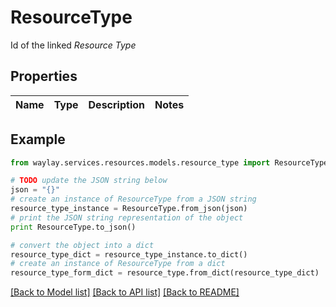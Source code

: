 # ResourceType

Id of the linked _Resource Type_

## Properties

Name | Type | Description | Notes
------------ | ------------- | ------------- | -------------

## Example

```python
from waylay.services.resources.models.resource_type import ResourceType

# TODO update the JSON string below
json = "{}"
# create an instance of ResourceType from a JSON string
resource_type_instance = ResourceType.from_json(json)
# print the JSON string representation of the object
print ResourceType.to_json()

# convert the object into a dict
resource_type_dict = resource_type_instance.to_dict()
# create an instance of ResourceType from a dict
resource_type_form_dict = resource_type.from_dict(resource_type_dict)
```
[[Back to Model list]](../README.md#documentation-for-models) [[Back to API list]](../README.md#documentation-for-api-endpoints) [[Back to README]](../README.md)


